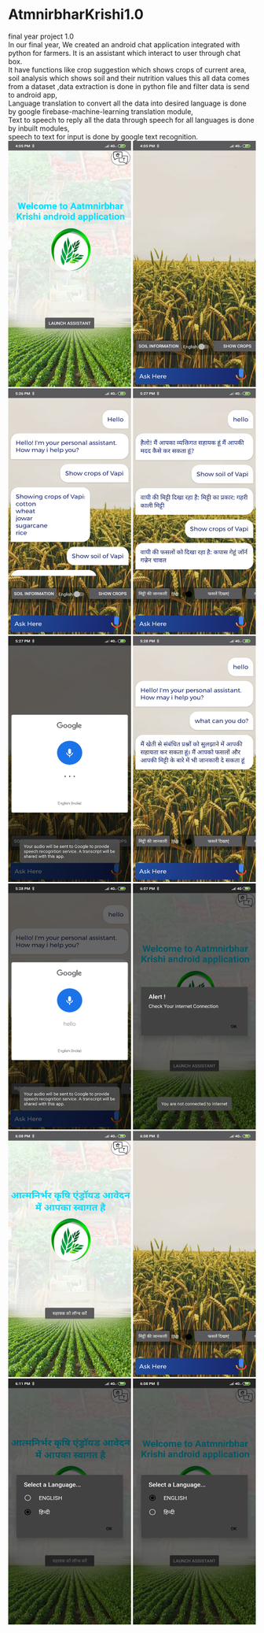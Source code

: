 # AtmnirbharKrishi1.0
final year project 1.0<br/>
In our final year, We created an android chat application integrated with python for farmers. It is an assistant which interact to user through chat box.<br/>
It have functions like crop suggestion which shows crops of current area,<br/>
soil analysis which shows soil and their nutrition values this all data comes from a dataset ,data extraction is done in python file and filter data is send to android app,<br/>
Language translation to convert all the data into desired language is done by google firebase-machine-learning translation module,<br/>
Text to speech to reply all the data through speech for all languages is done by inbuilt modules,<br/>
speech to text for input is done by google text recognition.<br/>
<img src="final%20year%20project%20pics/Screenshot_2021-05-03-16-05-29-421_com.example.AatmnirbharKrishi.abot.png" width="250" height="500">
<img src="final%20year%20project%20pics/Screenshot_2021-05-03-16-05-46-270_com.example.AatmnirbharKrishi.abot.png" width="250" height="500">
<img src="final%20year%20project%20pics/Screenshot_2021-05-03-17-26-13-159_com.example.AatmnirbharKrishi.abot.png" width="250" height="500">
<img src="final%20year%20project%20pics/Screenshot_2021-05-03-17-27-10-492_com.example.AatmnirbharKrishi.abot.png" width="250" height="500">
<img src="final%20year%20project%20pics/Screenshot_2021-05-03-17-27-55-670_com.google.android.googlequicksearchbox.png" width="250" height="500">
<img src="final%20year%20project%20pics/Screenshot_2021-05-03-17-28-18-018_com.example.AatmnirbharKrishi.abot.png" width="250" height="500">
<img src="final%20year%20project%20pics/Screenshot_2021-05-03-17-28-26-649_com.google.android.googlequicksearchbox.png" width="250" height="500">
<img src="final%20year%20project%20pics/Screenshot_2021-05-03-18-07-51-819_com.example.AatmnirbharKrishi.abot.png" width="250" height="500">
<img src="final%20year%20project%20pics/Screenshot_2021-05-03-18-08-24-870_com.example.AatmnirbharKrishi.abot.png" width="250" height="500">
<img src="final%20year%20project%20pics/Screenshot_2021-05-03-18-08-53-231_com.example.AatmnirbharKrishi.abot.png" width="250" height="500">
<img src="final%20year%20project%20pics/Screenshot_2021-05-03-18-11-07-286_com.example.AatmnirbharKrishi.abot.png" width="250" height="500">
<img src="final%20year%20project%20pics/Screenshot_2021-05-03-18-08-12-048_com.example.AatmnirbharKrishi.abot.png" width="250" height="500">
